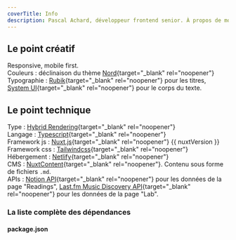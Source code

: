 ```yaml
---
coverTitle: Info
description: Pascal Achard, développeur frontend senior. À propos de moi.
---
```


## Le point créatif

Responsive, mobile first.  
Couleurs : déclinaison du thème [Nord](https://www.nordtheme.com/){target="_blank" rel="noopener"}    
Typographie : [Rubik](https://fonts.google.com/specimen/Rubik){target="_blank" rel="noopener"} pour les titres, [System UI](https://github.com/system-fonts/modern-font-stacks){target="_blank" rel="noopener"} pour le corps du texte.  

## Le point technique

Type : [Hybrid Rendering](https://nuxt.com/docs/guide/concepts/rendering#hybrid-rendering){target="_blank" rel="noopener"}  
Langage : [Typescript](https://www.typescriptlang.org/){target="_blank" rel="noopener"}  
Framework js : [Nuxt.js](https://nuxtjs.org){target="_blank" rel="noopener"} {{ nuxtVersion }}  
Framework css : [Tailwindcss](https://tailwindcss.com/){target="_blank" rel="noopener"}  
Hébergement : [Netlify](https://www.netlify.com/){target="_blank" rel="noopener"}  
CMS : [NuxtContent](https://content.nuxtjs.org/){target="_blank" rel="noopener"}. Contenu sous forme de fichiers `.md`.  
APIs : [Notion API](https://developers.notion.com/){target="_blank" rel="noopener"} pour les données de la page "Readings", [Last.fm Music Discovery API](https://www.last.fm/api){target="_blank" rel="noopener"} pour les données de la page "Lab".  

### La liste complète des dépendances

#### package.json
